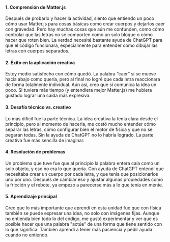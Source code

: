 #### 1. Comprensión de Matter.js
Después de probarlo y hacer la actividad, siento que entiendo un poco cómo usar Matter.js para cosas básicas como crear cuerpos y dejarlos caer con gravedad. Pero hay muchas cosas que aún me confunden, como cómo controlar que las letras no se comporten como un solo bloque o cómo hacer que roten bien. La verdad necesité bastante ayuda de ChatGPT para que el código funcionara, especialmente para entender cómo dibujar las letras con cuerpos separados.

#### 2. Éxito en la aplicación creativa
Estoy medio satisfecho con cómo quedó. La palabra “caer” sí se mueve hacia abajo como quería, pero al final no logré que cada letra reaccionara de forma totalmente individual. Aún así, creo que sí comunica la idea un poco. Si tuviera más tiempo (y entendiera mejor Matter.js) me hubiera gustado lograr una caída más expresiva.

#### 3. Desafío técnico vs. creativo
Lo más difícil fue la parte técnica. La idea creativa la tenía clara desde el principio, pero al momento de hacerla, me costó mucho entender cómo separar las letras, cómo configurar bien el motor de física y que no se pegaran todas. Sin la ayuda de ChatGPT no lo habría logrado. La parte creativa fue más sencilla de imaginar.

#### 4. Resolución de problemas
Un problema que tuve fue que al principio la palabra entera caía como un solo objeto, y eso no era lo que quería. Con ayuda de ChatGPT entendí que necesitaba crear un cuerpo por cada letra, y que tenía que posicionarlos uno por uno. Después de cambiar eso y ajustar algunas propiedades como la fricción y el rebote, ya empezó a parecerse más a lo que tenía en mente.

#### 5. Aprendizaje principal
Creo que lo más importante que aprendí en esta unidad fue que con física también se puede expresar una idea, no solo con imágenes fijas. Aunque no entienda bien todo lo del código, me gustó experimentar y ver que es posible hacer que una palabra "actúe" de una forma que tiene sentido con lo que significa. También aprendí a tener más paciencia y pedir ayuda cuando no entiendo.
